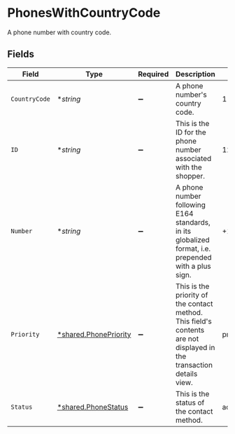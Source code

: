 # PhonesWithCountryCode

A phone number with country code.


## Fields

| Field                                                                                                                | Type                                                                                                                 | Required                                                                                                             | Description                                                                                                          | Example                                                                                                              |
| -------------------------------------------------------------------------------------------------------------------- | -------------------------------------------------------------------------------------------------------------------- | -------------------------------------------------------------------------------------------------------------------- | -------------------------------------------------------------------------------------------------------------------- | -------------------------------------------------------------------------------------------------------------------- |
| `CountryCode`                                                                                                        | **string*                                                                                                            | :heavy_minus_sign:                                                                                                   | A phone number's country code.                                                                                       | 1                                                                                                                    |
| `ID`                                                                                                                 | **string*                                                                                                            | :heavy_minus_sign:                                                                                                   | This is the ID for the phone number associated with the shopper.                                                     | 123                                                                                                                  |
| `Number`                                                                                                             | **string*                                                                                                            | :heavy_minus_sign:                                                                                                   | A phone number following E164 standards, in its globalized format, i.e. prepended with a plus sign.                  | +12125550199                                                                                                         |
| `Priority`                                                                                                           | [*shared.PhonePriority](../../../pkg/models/shared/phonepriority.md)                                                 | :heavy_minus_sign:                                                                                                   | This is the priority of the contact method. This field's contents are not displayed in the transaction details view. | primary                                                                                                              |
| `Status`                                                                                                             | [*shared.PhoneStatus](../../../pkg/models/shared/phonestatus.md)                                                     | :heavy_minus_sign:                                                                                                   | This is the status of the contact method.                                                                            | active                                                                                                               |
